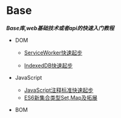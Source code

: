 # Base
***Base库,web基础技术或者api的快速入门教程***

- DOM

  - [ServiceWorker快速起步](https://github.com/renzhaoz/Base/blob/master/DOM/ServiceWorker.md)

  - [IndexedDB快速起步](https://github.com/renzhaoz/Base/blob/master/DOM/IndexedDB.md)

- JavaScript
  - [JavaScript注释标准快速起步](https://github.com/renzhaoz/Base/blob/master/ES/JSDoc.md)
  - [ES6新集合类型Set,Map及拓展](https://github.com/renzhaoz/Base/blob/master/ES/Map&Set&WeakMap&WeakSet.md)
- BOM
